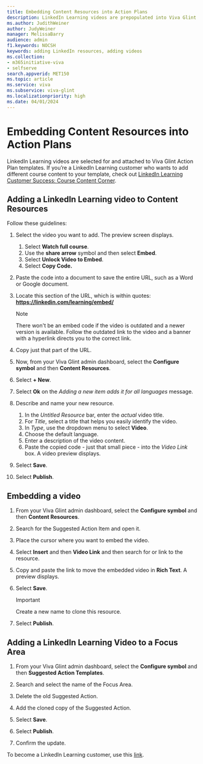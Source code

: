 ```yaml
---
title: Embedding Content Resources into Action Plans
description: LinkedIn Learning videos are prepopulated into Viva Glint Action Plan templates. You can customize the template by choosing your own LinkedIn Learning video.
ms.author: JudithWeiner
author: JudyWeiner
manager: MelissaBarry
audience: admin
f1.keywords: NOCSH
keywords: adding LinkedIn resources, adding videos
ms.collection:  
- m365initiative-viva
- selfserve 
search.appverid: MET150 
ms.topic: article
ms.service: viva
ms.subservice: viva-glint
ms.localizationpriority: high
ms.date: 04/01/2024
---
```


# Embedding Content Resources into Action Plans

LinkedIn Learning videos are selected for and attached to Viva Glint Action Plan templates. If you’re a LinkedIn Learning customer who wants to add different course content to your template, check out [LinkedIn Learning Customer Success: Course Content Corner](https://learning.linkedin.com/customer-success-center/linkedin-learning-course-content-corner?lr=1). 

## Adding a LinkedIn Learning video to Content Resources

Follow these guidelines:

1.	Select the video you want to add. The preview screen displays.
    1. Select **Watch full course**.
    1.	Use the **share arrow** symbol and then select **Embed**.
    1.	Select **Unlock Video to Embed**.
    1.	Select **Copy Code.** 

1. Paste the code into a document to save the entire URL, such as a Word or Google document.

1. Locate this section of the URL, which is within quotes: **https://linkedin.com/learning/embed/** 

   > [!NOTE]
   > There won't be an embed code if the video is outdated and a newer version is available. Follow the outdated link to the video and a banner with a hyperlink directs you to the correct link.

4. Copy just that part of the URL.

1. Now, from your Viva Glint admin dashboard, select the **Configure symbol** and then **Content Resources**.

1. Select **+ New**.

1.	Select **Ok** on the *Adding a new item adds it for all languages* message.

1.	Describe and name your new resource.
    1. In the *Untitled Resource* bar, enter the *actual* video title.
    1. For *Title*, select a title that helps you easily identify the video.
    1. In *Type*, use the dropdown menu to select **Video**.
    1. Choose the default language.
    1. Enter a description of the video content.
    1. Paste the copied code - just that small piece - into the *Video Link* box. A video preview displays.

1.	Select **Save**.

1.	Select **Publish**.

## Embedding a video

1.	From your Viva Glint admin dashboard, select the **Configure symbol** and then **Content Resources**.

1.	Search for the Suggested Action Item and open it.

1.	Place the cursor where you want to embed the video.

1.	Select **Insert** and then **Video Link** and then search for or link to the resource.

1.  Copy and paste the link to move the embedded video in **Rich Text**. A preview displays.

1.	Select **Save**.

    > [!IMPORTANT]
    > Create a new name to clone this resource.

7.	Select **Publish**.

## Adding a LinkedIn Learning Video to a Focus Area

1.	From your Viva Glint admin dashboard, select the **Configure symbol** and then **Suggested Action Templates**.

2.	Search and select the name of the Focus Area. 

3.	Delete the old Suggested Action.

4.	Add the cloned copy of the Suggested Action.

5.	Select **Save**.

6.	Select **Publish**.

7.	Confirm the update.


















To become a LinkedIn Learning customer, use this [link](https://learning.linkedin.com/).  
